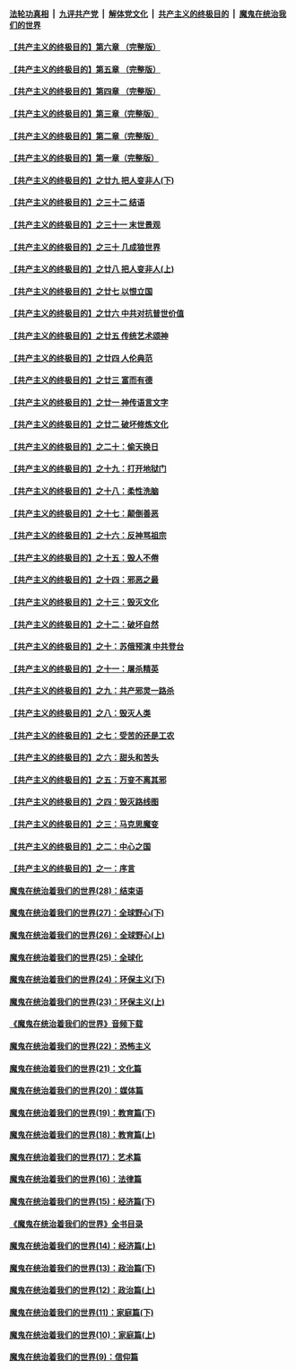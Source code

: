 

####  [法轮功真相](../../../../basic/blob/master/README.md?t=06271802) &nbsp;|&nbsp; [九评共产党](../../../../9ping.md/blob/master/README.md?t=06271802) &nbsp;|&nbsp; [解体党文化](../../../../jtdwh.md/blob/master/README.md?t=06271802)  &nbsp;|&nbsp; [共产主义的终极目的](../../../../gczydzjmd.md/blob/master/README.md?t=06271802) &nbsp;|&nbsp; [魔鬼在统治我们的世界](../../../../mgztzwmdsj.md/blob/master/README.md?t=06271802) 

#### [【共产主义的终极目的】第六章 （完整版）](../pages/nsc422/n11428913.md?t=06271802) 

#### [【共产主义的终极目的】第五章 （完整版）](../pages/nsc422/n11428912.md?t=06271802) 

#### [【共产主义的终极目的】第四章 （完整版）](../pages/nsc422/n11428907.md?t=06271802) 

#### [【共产主义的终极目的】第三章（完整版）](../pages/nsc422/n11428848.md?t=06271802) 

#### [【共产主义的终极目的】第二章（完整版）](../pages/nsc422/n11428831.md?t=06271802) 

#### [【共产主义的终极目的】第一章（完整版）](../pages/nsc422/n11417651.md?t=06271802) 

#### [【共产主义的终极目的】之廿九 把人变非人(下)](../pages/nsc422/n11344140.md?t=06271802) 

#### [【共产主义的终极目的】之三十二 结语](../pages/nsc422/n11360535.md?t=06271802) 

#### [【共产主义的终极目的】之三十一 末世景观](../pages/nsc422/n11351129.md?t=06271802) 

#### [【共产主义的终极目的】之三十 几成狼世界](../pages/nsc422/n11348280.md?t=06271802) 

#### [【共产主义的终极目的】之廿八 把人变非人(上)](../pages/nsc422/n11340492.md?t=06271802) 

#### [【共产主义的终极目的】之廿七 以恨立国](../pages/nsc422/n11336944.md?t=06271802) 

#### [【共产主义的终极目的】之廿六 中共对抗普世价值](../pages/nsc422/n11324785.md?t=06271802) 

#### [【共产主义的终极目的】之廿五 传统艺术颂神](../pages/nsc422/n11296396.md?t=06271802) 

#### [【共产主义的终极目的】之廿四 人伦典范](../pages/nsc422/n11296397.md?t=06271802) 

#### [【共产主义的终极目的】之廿三 富而有德](../pages/nsc422/n11283598.md?t=06271802) 

#### [【共产主义的终极目的】之廿一 神传语言文字](../pages/nsc422/n11263265.md?t=06271802) 

#### [【共产主义的终极目的】之廿二 破坏修炼文化](../pages/nsc422/n11245728.md?t=06271802) 

#### [【共产主义的终极目的】之二十：偷天换日](../pages/nsc422/n11238846.md?t=06271802) 

#### [【共产主义的终极目的】之十九：打开地狱门](../pages/nsc422/n11206376.md?t=06271802) 

#### [【共产主义的终极目的】之十八：柔性洗脑](../pages/nsc422/n11199994.md?t=06271802) 

#### [【共产主义的终极目的】之十七：颠倒善恶](../pages/nsc422/n11179782.md?t=06271802) 

#### [【共产主义的终极目的】之十六：反神骂祖宗](../pages/nsc422/n11166798.md?t=06271802) 

#### [【共产主义的终极目的】之十五：毁人不倦](../pages/nsc422/n11166792.md?t=06271802) 

#### [【共产主义的终极目的】之十四：邪恶之最](../pages/nsc422/n11150249.md?t=06271802) 

#### [【共产主义的终极目的】之十三：毁灭文化](../pages/nsc422/n11135227.md?t=06271802) 

#### [【共产主义的终极目的】之十二：破坏自然](../pages/nsc422/n11135214.md?t=06271802) 

#### [【共产主义的终极目的】之十：苏俄预演 中共登台](../pages/nsc422/n11118424.md?t=06271802) 

#### [【共产主义的终极目的】之十一：屠杀精英](../pages/nsc422/n11118442.md?t=06271802) 

#### [【共产主义的终极目的】之九：共产邪灵一路杀](../pages/nsc422/n11114139.md?t=06271802) 

#### [【共产主义的终极目的】之八：毁灭人类](../pages/nsc422/n11108503.md?t=06271802) 

#### [【共产主义的终极目的】之七：受苦的还是工农](../pages/nsc422/n11101809.md?t=06271802) 

#### [【共产主义的终极目的】之六：甜头和苦头](../pages/nsc422/n11096971.md?t=06271802) 

#### [【共产主义的终极目的】之五：万变不离其邪](../pages/nsc422/n11091285.md?t=06271802) 

#### [【共产主义的终极目的】之四：毁灭路线图](../pages/nsc422/n11086284.md?t=06271802) 

#### [【共产主义的终极目的】之三：马克思魔变](../pages/nsc422/n11061941.md?t=06271802) 

#### [【共产主义的终极目的】之二：中心之国](../pages/nsc422/n11047728.md?t=06271802) 

#### [【共产主义的终极目的】之一：序言](../pages/nsc422/n11086077.md?t=06271802) 

#### [魔鬼在统治着我们的世界(28)：结束语](../pages/nsc422/n10936246.md?t=06271802) 

#### [魔鬼在统治着我们的世界(27)：全球野心(下)](../pages/nsc422/n10928319.md?t=06271802) 

#### [魔鬼在统治着我们的世界(26)：全球野心(上)](../pages/nsc422/n10900318.md?t=06271802) 

#### [魔鬼在统治着我们的世界(25)：全球化](../pages/nsc422/n10788205.md?t=06271802) 

#### [魔鬼在统治着我们的世界(24)：环保主义(下)](../pages/nsc422/n10695307.md?t=06271802) 

#### [魔鬼在统治着我们的世界(23)：环保主义(上)](../pages/nsc422/n10688613.md?t=06271802) 

#### [《魔鬼在统治着我们的世界》音频下载](../pages/nsc422/n10635553.md?t=06271802) 

#### [魔鬼在统治着我们的世界(22)：恐怖主义](../pages/nsc422/n10614727.md?t=06271802) 

#### [魔鬼在统治着我们的世界(21)：文化篇](../pages/nsc422/n10597706.md?t=06271802) 

#### [魔鬼在统治着我们的世界(20)：媒体篇](../pages/nsc422/n10586579.md?t=06271802) 

#### [魔鬼在统治着我们的世界(19)：教育篇(下)](../pages/nsc422/n10564808.md?t=06271802) 

#### [魔鬼在统治着我们的世界(18)：教育篇(上)](../pages/nsc422/n10526970.md?t=06271802) 

#### [魔鬼在统治着我们的世界(17)：艺术篇](../pages/nsc422/n10499093.md?t=06271802) 

#### [魔鬼在统治着我们的世界(16)：法律篇](../pages/nsc422/n10485969.md?t=06271802) 

#### [魔鬼在统治着我们的世界(15)：经济篇(下)](../pages/nsc422/n10469975.md?t=06271802) 

#### [《魔鬼在统治着我们的世界》全书目录](../pages/nsc422/n10464261.md?t=06271802) 

#### [魔鬼在统治着我们的世界(14)：经济篇(上)](../pages/nsc422/n10457370.md?t=06271802) 

#### [魔鬼在统治着我们的世界(13)：政治篇(下)](../pages/nsc422/n10448270.md?t=06271802) 

#### [魔鬼在统治着我们的世界(12)：政治篇(上)](../pages/nsc422/n10444576.md?t=06271802) 

#### [魔鬼在统治着我们的世界(11)：家庭篇(下)](../pages/nsc422/n10440961.md?t=06271802) 

#### [魔鬼在统治着我们的世界(10)：家庭篇(上)](../pages/nsc422/n10435448.md?t=06271802) 

#### [魔鬼在统治着我们的世界(9)：信仰篇](../pages/nsc422/n10432159.md?t=06271802) 

